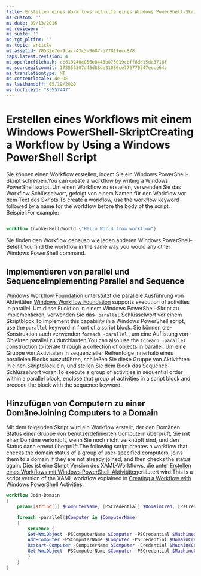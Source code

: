 ```yaml
---
title: Erstellen eines Workflows mithilfe eines Windows PowerShell-Skripts | Microsoft-Dokumentation
ms.custom: ''
ms.date: 09/13/2016
ms.reviewer: ''
ms.suite: ''
ms.tgt_pltfrm: ''
ms.topic: article
ms.assetid: 70532e7e-9cac-43c3-9687-e77011ecc878
caps.latest.revision: 4
ms.openlocfilehash: cc613240e056e8443b075019cbff6dd15da3716f
ms.sourcegitcommit: 173556307d45d88de31086ce776770547eece64c
ms.translationtype: MT
ms.contentlocale: de-DE
ms.lasthandoff: 05/19/2020
ms.locfileid: "83557447"
---
```

# <a name="creating-a-workflow-by-using-a-windows-powershell-script"></a><span data-ttu-id="619c4-102">Erstellen eines Workflows mit einem Windows PowerShell-Skript</span><span class="sxs-lookup"><span data-stu-id="619c4-102">Creating a Workflow by Using a Windows PowerShell Script</span></span>

<span data-ttu-id="619c4-103">Sie können einen Workflow erstellen, indem Sie ein Windows PowerShell-Skript schreiben.</span><span class="sxs-lookup"><span data-stu-id="619c4-103">You can create a workflow by writing a Windows PowerShell script.</span></span> <span data-ttu-id="619c4-104">Um einen Workflow zu erstellen, verwenden Sie das Workflow Schlüsselwort, gefolgt von einem Namen für den Workflow vor dem Text des Skripts.</span><span class="sxs-lookup"><span data-stu-id="619c4-104">To create a workflow, use the workflow keyword followed by a name for the workflow before the body of the script.</span></span> <span data-ttu-id="619c4-105">Beispiel:</span><span class="sxs-lookup"><span data-stu-id="619c4-105">For example:</span></span>

```powershell

workflow Invoke-HelloWorld {"Hello World from workflow"}
```

<span data-ttu-id="619c4-106">Sie finden den Workflow genauso wie jeden anderen Windows PowerShell-Befehl.</span><span class="sxs-lookup"><span data-stu-id="619c4-106">You find the workflow in the same way you would any other Windows PowerShell command.</span></span>

## <a name="implementing-parallel-and-sequence"></a><span data-ttu-id="619c4-107">Implementieren von parallel und Sequence</span><span class="sxs-lookup"><span data-stu-id="619c4-107">Implementing Parallel and Sequence</span></span>

<span data-ttu-id="619c4-108">[Windows Workflow Foundation](/previous-versions/dotnet/netframework-3.5/ms735967(v=vs.90)) unterstützt die parallele Ausführung von Aktivitäten.</span><span class="sxs-lookup"><span data-stu-id="619c4-108">[Windows Workflow Foundation](/previous-versions/dotnet/netframework-3.5/ms735967(v=vs.90)) supports execution of activities in parallel.</span></span> <span data-ttu-id="619c4-109">Um diese Funktion in einem Windows PowerShell-Skript zu implementieren, verwenden Sie das- `parallel` Schlüsselwort vor einem Skriptblock.</span><span class="sxs-lookup"><span data-stu-id="619c4-109">To implement this capability in a Windows PowerShell script, use the `parallel` keyword in front of a script block.</span></span> <span data-ttu-id="619c4-110">Sie können die-Konstruktion auch verwenden `foreach -parallel` , um eine Auflistung von-Objekten parallel zu durchlaufen.</span><span class="sxs-lookup"><span data-stu-id="619c4-110">You can also use the `foreach -parallel` construction to iterate through a collection of objects in parallel.</span></span> <span data-ttu-id="619c4-111">Um eine Gruppe von Aktivitäten in sequenzieller Reihenfolge innerhalb eines parallelen Blocks auszuführen, schließen Sie diese Gruppe von Aktivitäten in einen Skriptblock ein, und stellen Sie dem Block das Sequence-Schlüsselwort voran.</span><span class="sxs-lookup"><span data-stu-id="619c4-111">To execute a group of activities in sequential order within a parallel block, enclose that group of activities in a script block and precede the block with the sequence keyword.</span></span>

## <a name="joining-computers-to-a-domain"></a><span data-ttu-id="619c4-112">Hinzufügen von Computern zu einer Domäne</span><span class="sxs-lookup"><span data-stu-id="619c4-112">Joining Computers to a Domain</span></span>

<span data-ttu-id="619c4-113">Mit dem folgenden Skript wird ein Workflow erstellt, der den Domänen Status einer Gruppe von benutzerdefinierten Computern überprüft, Sie mit einer Domäne verknüpft, wenn Sie noch nicht verknüpft sind, und den Status dann erneut überprüft.</span><span class="sxs-lookup"><span data-stu-id="619c4-113">The following script creates a workflow that checks the domain status of a group of user-specified computers, joins them to a domain if they are not already joined, and then checks the status again.</span></span>
<span data-ttu-id="619c4-114">Dies ist eine Skript Version des XAML-Workflows, die unter [Erstellen eines Workflows mit Windows PowerShell-Aktivitäten](./creating-a-workflow-with-windows-powershell-activities.md)erläutert wird.</span><span class="sxs-lookup"><span data-stu-id="619c4-114">This is a script version of the XAML workflow explained in [Creating a Workflow with Windows PowerShell Activities](./creating-a-workflow-with-windows-powershell-activities.md).</span></span>

```powershell
workflow Join-Domain
{
    param([string[]] $ComputerName, [PSCredential] $DomainCred, [PsCredential] $MachineCred)

    foreach -parallel($Computer in $ComputerName)
    {
        sequence {
        Get-WmiObject -PSComputerName $Computer -PSCredential $MachineCred
        Add-Computer -PSComputerName $Computer -PSCredential $DomainCred
        Restart-Computer -ComputerName $Computer -Credential $MachineCred -For PowerShell -Force -Wait -PSComputerName ""
        Get-WmiObject -PSComputerName $Computer -PSCredential $MachineCred
        }
    }
}
```
